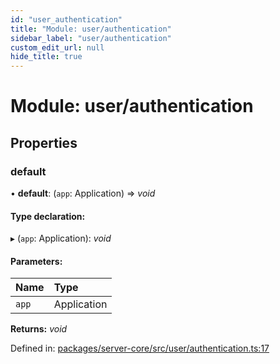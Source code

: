 ```yaml
---
id: "user_authentication"
title: "Module: user/authentication"
sidebar_label: "user/authentication"
custom_edit_url: null
hide_title: true
---
```


# Module: user/authentication

## Properties

### default

• **default**: (`app`: Application) => *void*

#### Type declaration:

▸ (`app`: Application): *void*

#### Parameters:

Name | Type |
:------ | :------ |
`app` | Application |

**Returns:** *void*

Defined in: [packages/server-core/src/user/authentication.ts:17](https://github.com/xr3ngine/xr3ngine/blob/77d12cea0/packages/server-core/src/user/authentication.ts#L17)
